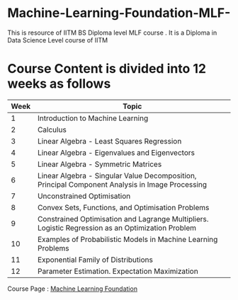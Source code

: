 # Machine-Learning-Foundation-MLF-
This is resource of IITM BS Diploma level MLF course . It is a Diploma in Data Science Level course of IITM 

# Course Content is divided into 12 weeks as follows

| Week | Topic                                                                                  |
|------|----------------------------------------------------------------------------------------|
| 1    | Introduction to Machine Learning                                                      |
| 2    | Calculus                                                                              |
| 3    | Linear Algebra - Least Squares Regression                                             |
| 4    | Linear Algebra - Eigenvalues and Eigenvectors                                         |
| 5    | Linear Algebra - Symmetric Matrices                                                  |
| 6    | Linear Algebra - Singular Value Decomposition, Principal Component Analysis in Image Processing |
| 7    | Unconstrained Optimisation                                                            |
| 8    | Convex Sets, Functions, and Optimisation Problems                                     |
| 9    | Constrained Optimisation and Lagrange Multipliers. Logistic Regression as an Optimization Problem |
| 10   | Examples of Probabilistic Models in Machine Learning Problems                        |
| 11   | Exponential Family of Distributions                                                  |
| 12   | Parameter Estimation. Expectation Maximization                                        |


Course Page : [Machine Learning Foundation](https://study.iitm.ac.in/ds/course_pages/BSCS2004.html)

